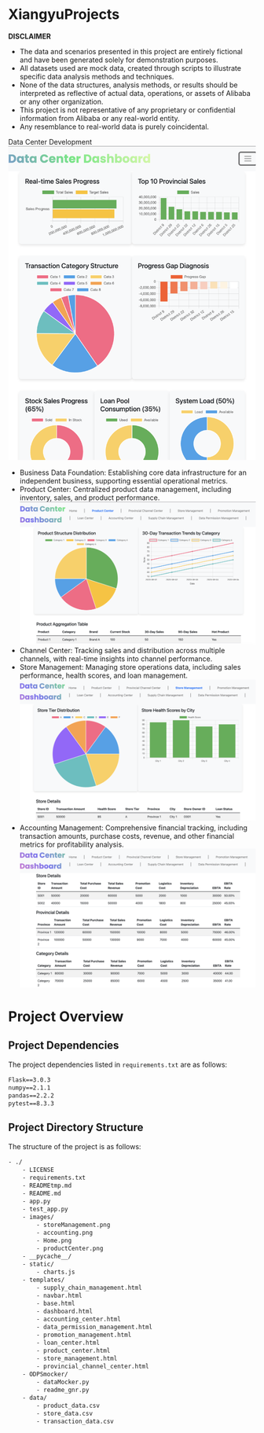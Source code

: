 # XiangyuProjects


__DISCLAIMER__
- The data and scenarios presented in this project are entirely fictional and have been generated solely for demonstration purposes.
- All datasets used are mock data, created through scripts to illustrate specific data analysis methods and techniques. 
- None of the data structures, analysis methods, or results should be interpreted as reflective of actual data, operations, or assets of Alibaba or any other organization. 
- This project is not representative of any proprietary or confidential information from Alibaba or any real-world entity. 
- Any resemblance to real-world data is purely coincidental.

Data Center Development
![alt text](images/Home.png)
- Business Data Foundation: Establishing core data infrastructure for an independent business, supporting essential operational metrics.
- Product Center: Centralized product data management, including inventory, sales, and product performance.
![alt text](images/productCenter.png)
- Channel Center: Tracking sales and distribution across multiple channels, with real-time insights into channel performance.
- Store Management: Managing store operations data, including sales performance, health scores, and loan management.
![alt text](images/storeManagement.png)
- Accounting Management: Comprehensive financial tracking, including transaction amounts, purchase costs, revenue, and other financial metrics for profitability analysis.
![alt text](images/accounting.png)


# Project Overview

## Project Dependencies
The project dependencies listed in `requirements.txt` are as follows:

```text
Flask==3.0.3
numpy==2.1.1
pandas==2.2.2
pytest==8.3.3
```

## Project Directory Structure
The structure of the project is as follows:

```text
- ./
    - LICENSE
    - requirements.txt
    - READMEtmp.md
    - README.md
    - app.py
    - test_app.py
    - images/
        - storeManagement.png
        - accounting.png
        - Home.png
        - productCenter.png
    - __pycache__/
    - static/
        - charts.js
    - templates/
        - supply_chain_management.html
        - navbar.html
        - base.html
        - dashboard.html
        - accounting_center.html
        - data_permission_management.html
        - promotion_management.html
        - loan_center.html
        - product_center.html
        - store_management.html
        - provincial_channel_center.html
    - ODPSmocker/
        - dataMocker.py
        - readme_gnr.py
    - data/
        - product_data.csv
        - store_data.csv
        - transaction_data.csv
```
